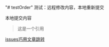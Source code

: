"# testOrder" 
测试：远程修改内容，本地重新提交

本地提交内容

> 这是一个引用

<a href="https://github.com/xunhan/testOrder/issues/1">issues巧用文章跳转</a>
